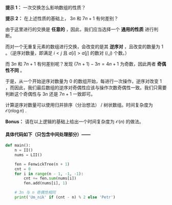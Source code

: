 **提示 1：** 一次交换怎么影响数组的性质？

**提示 2：** 在上述性质的基础上， $3n$ 和 $7n+1$ 有何差别？

由于这里进行的交换是 **任意的** ，因此，我们应当选择一个 **通用的性质** 进行判断。

而对一个无重复元素的数组进行交换，会改变的是其 **逆序对** ，且改变的数量为 $1$ 。（逆序对数量，即满足 $i\lt j$ 且 $a[i]\gt a[j]$ 的数对 $(i,j)$ 个数。）

而 $3n$ 和 $7n+1$ 有何差别呢？发现 $(7n+1)-3n=4n+1$ 为奇数，因此两者 **奇偶性不同** 。

于是，从一个开始逆序对数量为 $0$ 的数组开始，每进行一次操作，逆序对改变 $1$ ，而因此，我们最后数组的逆序对奇偶性应该与操作次数奇偶性一致。我们只需要判断这个奇偶性与 $3n$ 还是 $7n+1$ 一致即可。

计算逆序对数量可以使用归并排序（分治想法） / 树状数组。时间复杂度为 $\mathcal{O}(n\log n)$ .

**Bonus：** 请在以上逻辑的基础上给出一个时间复杂度为 $\mathcal{O}(n)$ 的做法。

#### 具体代码如下（只包含中间处理部分）——

```Python []
def main():
    n = II()
    nums = LII()

    fen = FenwickTree(n + 1)
    cnt = 0
    for i in range(n - 1, -1, -1):
        cnt += fen.sum(nums[i])
        fen.add(nums[i], 1)

    # 3n 与 n 奇偶性相同
    print('Um_nik' if (cnt - n) % 2 else 'Petr')
```
